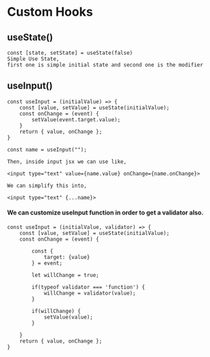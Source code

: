 # Custom Hooks

## useState()

    const [state, setState] = useState(false)
    Simple Use State,
    first one is simple initial state and second one is the modifier

## useInput()

    const useInput = (initialValue) => {
        const [value, setValue] = useState(initialValue);
        const onChange = (event) {
            setValue(event.target.value);
        }
        return { value, onChange };
    }

    const name = useInput("");

    Then, inside input jsx we can use like,

    <input type="text" value={name.value} onChange={name.onChange}>

    We can simplify this into,

    <input type="text" {...name}>

#### We can customize useInput function in order to get a validator also.

    const useInput = (initialValue, validator) => {
        const [value, setValue] = useState(initialValue);
        const onChange = (event) {

            const {
                target: {value}
            } = event;

            let willChange = true;

            if(typeof validator === 'function') {
                willChange = validator(value);
            }

            if(willChange) {
                setValue(value);
            }

        }
        return { value, onChange };
    }
